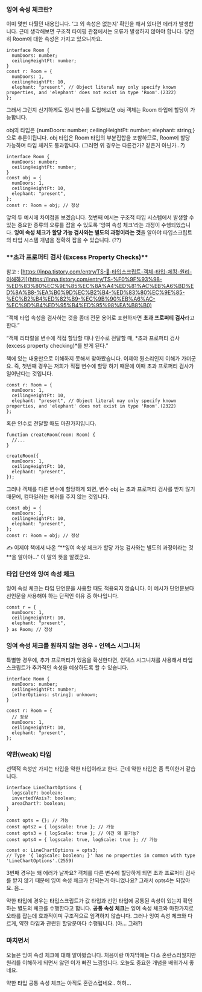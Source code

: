 ### 잉여 속성 체크란?

이미 몇번 다뤘던 내용입니다. ‘그 외 속성은 없는지’ 확인을 해서 있다면 에러가 발생합니다. 근데 생각해보면 구조적 타이핑 관점에서는 오류가 발생하지 않아야 합니다. 당연히 Room에 대한 속성은 가지고 있으니까요.

```tsx
interface Room {
  numDoors: number;
  ceilingHeightFt: number;
}
const r: Room = {
  numDoors: 1,
  ceilingHeightFt: 10,
  elephant: "present", // Object literal may only specify known properties, and 'elephant' does not exist in type 'Room'.(2322)
};
```

그래서 그런지 신기하게도 임시 변수를 도입해보면 obj 객체는 Room 타입에 할당이 가능합니다.

obj의 타입은 {numDoors: number; ceilingHeightFt: number; elephant: string;}으로 추론이됩니다. obj 타입은 Room 타입의 부분집합을 포함하므로, Room에 할당 가능하며 타입 체커도 통과합니다. (그러면 위 경우는 다른건가? 같은거 아닌가…?)

```tsx
interface Room {
  numDoors: number;
  ceilingHeightFt: number;
}
const obj = {
  numDoors: 1,
  ceilingHeightFt: 10,
  elephant: "present",
};
const r: Room = obj; // 정상
```

앞의 두 예시에 차이점을 보겠습니다. 첫번째 예시는 구조적 타입 시스템에서 발생할 수 있는 중요한 종류의 오류를 잡을 수 있도록 ‘잉여 속성 체크’라는 과정이 수행되었습니다. **잉여 속성 체크가 할당 가능 검사와는 별도의 과정이라는 것**을 알아야 타입스크립트의 타입 시스템 개념을 정확히 잡을 수 있습니다. (??)

### \***\*초과 프로퍼티 검사 (Excess Property Checks)\*\***

참고 : [https://inpa.tistory.com/entry/TS-📘-타입스크립트-객체-타입-체킹-원리-이해하기](https://inpa.tistory.com/entry/TS-%F0%9F%93%98-%ED%83%80%EC%9E%85%EC%8A%A4%ED%81%AC%EB%A6%BD%ED%8A%B8-%EA%B0%9D%EC%B2%B4-%ED%83%80%EC%9E%85-%EC%B2%B4%ED%82%B9-%EC%9B%90%EB%A6%AC-%EC%9D%B4%ED%95%B4%ED%95%98%EA%B8%B0)

“객체 타입 속성을 검사하는 것을 좀더 전문 용어로 표현하자면 **초과 프로퍼티 검사**라고 한다.”

“객체 리터럴을 변수에 직접 할당할 때나 인수로 전달할 때, *초과 프로퍼티 검사 (excess property checking)*를 받게 된다.”

책에 있는 내용만으로 이해하지 못해서 찾아봤습니다. 이제야 뭔소리인지 이해가 가더군요. 즉, 첫번째 경우는 저희가 직접 변수에 할당 하기 때문에 이때 초과 프로퍼티 검사가 일어난다는 것입니다.

```tsx
const r: Room = {
  numDoors: 1,
  ceilingHeightFt: 10,
  elephant: "present", // Object literal may only specify known properties, and 'elephant' does not exist in type 'Room'.(2322)
};
```

혹은 인수로 전달할 때도 마찬가지입니다.

```tsx
function createRoom(room: Room) {
  //...
}

createRoom({
  numDoors: 1,
  ceilingHeightFt: 10,
  elephant: "present",
});
```

그러나 객체를 다른 변수에 할당하게 되면, 변수 obj 는 초과 프로퍼티 검사를 받지 않기 때문에, 컴파일러는 에러를 주지 않는 것입니다.

```tsx
const obj = {
  numDoors: 1,
  ceilingHeightFt: 10,
  elephant: "present",
};
const r: Room = obj; // 정상
```

<aside>
✍️ 이제야 책에서 나온 “**잉여 속성 체크가 할당 가능 검사와는 별도의 과정이라는 것**을 알아야…” 이 말의 뜻을 알겠군요.

</aside>

### 타입 단언와 잉여 속성 체크

잉여 속성 체크는 타입 단언문을 사용할 때도 적용되지 않습니다. 이 예시가 단언문보다 선언문을 사용해야 하는 단적인 이유 중 하나입니다.

```tsx
const r = {
  numDoors: 1,
  ceilingHeightFt: 10,
  elephant: "present",
} as Room; // 정상
```

### 잉여 속성 체크를 원하지 않는 경우 - 인덱스 시그니처

특별한 경우에, 추가 프로퍼티가 있음을 확신한다면, 인덱스 시그니처를 사용해서 타입스크립트가 추가적인 속성을 예상하도록 할 수 있습니다.

```tsx
interface Room {
  numDoors: number;
  ceilingHeightFt: number;
  [otherOptions: string]: unknown;
}

const r: Room = {
  // 정상
  numDoors: 1,
  ceilingHeightFt: 10,
  elephant: "present",
};
```

### 약한(weak) 타입

선택적 속성만 가지는 타입을 약한 타입이라고 한다. 근데 약한 타입은 좀 특이한거 같습니다.

```tsx
interface LineChartOptions {
  logscale?: boolean;
  invertedYAxis?: boolean;
  areaChart?: boolean;
}

const opts = {}; // 가능
const opts2 = { logscale: true }; // 가능
const opts3 = { logScale: true }; // 이건 왜 불가능?
const opts4 = { logscale: true, logScale: true }; // 가능

const o: LineChartOptions = opts3;
// Type '{ logScale: boolean; }' has no properties in common with type 'LineChartOptions'.(2559)
```

3번째 경우는 왜 에러가 날까요? 객체를 다른 변수에 할당하게 되면 초과 프로퍼티 검사를 받지 않기 때문에 잉여 속성 체크가 안되는거 아니었나요? 그래서 opts4는 되잖아요. 음…

약한 타입에 경우는 타입스크립트가 값 타입과 선언 타입에 공통된 속성이 있는지 확인하는 별도의 체크를 수행한다고 합니다. **공통 속성 체크**는 잉여 속성 체크와 마찬가지로 오타를 잡는데 효과적이며 구조적으로 엄격하지 않습니다. 그러나 잉여 속성 체크와 다르게, 약한 타입과 관련된 할당문마다 수행됩니다. (아… 그래?)

### 마치면서

오늘은 잉여 속성 체크에 대해 알아봤습니다. 처음이랑 마지막에는 다소 혼란스러웠지만 원리를 이해하게 되면서 앓던 이가 빠진 느낌입니다. 오늘도 중요한 개념을 배워가서 좋네요.

약한 타입 공통 속성 체크는 아직도 혼란스럽네요.. 허허…
